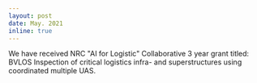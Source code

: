 ```yaml
---
layout: post
date: May. 2021
inline: true
---
```


We have received NRC "AI for Logistic" Collaborative 3 year grant titled: BVLOS Inspection of critical logistics infra- and superstructures using coordinated multiple UAS.
